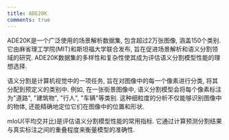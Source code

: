```yaml
---
title: ADE20K
comments: true
---
```


ADE20K是一个广泛使用的场景解析数据集, 包含超过2万张图像, 涵盖150个类别. 它由麻省理工学院(MIT)和斯坦福大学联合发布, 旨在促进场景解析和语义分割领域的研究. ADE20K数据集的多样性和复杂性使其成为评估语义分割模型性能的理想选择.

语义分割是计算机视觉中的一项任务, 旨在对图像中的每一个像素进行分类, 将其分配到预定义的类别中. 例如, 在一张街景图像中, 语义分割模型会将每个像素标注为"道路", "建筑物", "行人", "车辆"等类别. 这种细粒度的分析不仅能够识别图像中的物体, 还能精确地定位它们在图像中的位置和形状.

mIoU(平均交并比)是评估语义分割模型性能的常用指标. 它通过计算预测分割结果与真实标注之间的重叠程度来衡量模型的准确性. 